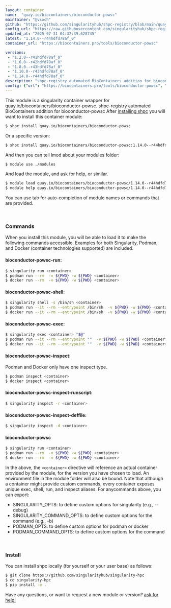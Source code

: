 ```yaml
---
layout: container
name:  "quay.io/biocontainers/bioconductor-powsc"
maintainer: "@vsoch"
github: "https://github.com/singularityhub/shpc-registry/blob/main/quay.io/biocontainers/bioconductor-powsc/container.yaml"
config_url: "https://raw.githubusercontent.com/singularityhub/shpc-registry/main/quay.io/biocontainers/bioconductor-powsc/container.yaml"
updated_at: "2025-07-31 04:32:39.628745"
latest: "1.14.0--r44hdfd78af_0"
container_url: "https://biocontainers.pro/tools/bioconductor-powsc"

versions:
 - "1.2.0--r41hdfd78af_0"
 - "1.6.0--r42hdfd78af_0"
 - "1.8.0--r43hdfd78af_0"
 - "1.10.0--r43hdfd78af_0"
 - "1.14.0--r44hdfd78af_0"
description: "shpc-registry automated BioContainers addition for bioconductor-powsc"
config: {"url": "https://biocontainers.pro/tools/bioconductor-powsc", "maintainer": "@vsoch", "description": "shpc-registry automated BioContainers addition for bioconductor-powsc", "latest": {"1.14.0--r44hdfd78af_0": "sha256:aa40e71a75ba22417d9d7f837730ad9e1bfa3661c4a8fb23a8deb2fe12b78082"}, "tags": {"1.2.0--r41hdfd78af_0": "sha256:ceb8dde2ce5e6ca674cc442e347f32e4e3800e681782d331d0a39a4e06a1a09b", "1.6.0--r42hdfd78af_0": "sha256:828db860b4e024aabf9bc4c842e80663ff7ac7edd67219c52e33a486ba8e9ab2", "1.8.0--r43hdfd78af_0": "sha256:4f2a3e455ab37c3eeb28f08fd193b335b18cae83c78c061821625e81897dfb87", "1.10.0--r43hdfd78af_0": "sha256:bbc6f375ac3d0e79147d9b4db9376429474f661ad56ced62c53ee6287cb01df1", "1.14.0--r44hdfd78af_0": "sha256:aa40e71a75ba22417d9d7f837730ad9e1bfa3661c4a8fb23a8deb2fe12b78082"}, "docker": "quay.io/biocontainers/bioconductor-powsc"}
---
```


This module is a singularity container wrapper for quay.io/biocontainers/bioconductor-powsc.
shpc-registry automated BioContainers addition for bioconductor-powsc
After [installing shpc](#install) you will want to install this container module:


```bash
$ shpc install quay.io/biocontainers/bioconductor-powsc
```

Or a specific version:

```bash
$ shpc install quay.io/biocontainers/bioconductor-powsc:1.14.0--r44hdfd78af_0
```

And then you can tell lmod about your modules folder:

```bash
$ module use ./modules
```

And load the module, and ask for help, or similar.

```bash
$ module load quay.io/biocontainers/bioconductor-powsc/1.14.0--r44hdfd78af_0
$ module help quay.io/biocontainers/bioconductor-powsc/1.14.0--r44hdfd78af_0
```

You can use tab for auto-completion of module names or commands that are provided.

<br>

### Commands

When you install this module, you will be able to load it to make the following commands accessible.
Examples for both Singularity, Podman, and Docker (container technologies supported) are included.

#### bioconductor-powsc-run:

```bash
$ singularity run <container>
$ podman run --rm  -v ${PWD} -w ${PWD} <container>
$ docker run --rm  -v ${PWD} -w ${PWD} <container>
```

#### bioconductor-powsc-shell:

```bash
$ singularity shell -s /bin/sh <container>
$ podman run --it --rm --entrypoint /bin/sh  -v ${PWD} -w ${PWD} <container>
$ docker run --it --rm --entrypoint /bin/sh  -v ${PWD} -w ${PWD} <container>
```

#### bioconductor-powsc-exec:

```bash
$ singularity exec <container> "$@"
$ podman run --it --rm --entrypoint ""  -v ${PWD} -w ${PWD} <container> "$@"
$ docker run --it --rm --entrypoint ""  -v ${PWD} -w ${PWD} <container> "$@"
```

#### bioconductor-powsc-inspect:

Podman and Docker only have one inspect type.

```bash
$ podman inspect <container>
$ docker inspect <container>
```

#### bioconductor-powsc-inspect-runscript:

```bash
$ singularity inspect -r <container>
```

#### bioconductor-powsc-inspect-deffile:

```bash
$ singularity inspect -d <container>
```



#### bioconductor-powsc

```bash
$ singularity run <container>
$ podman run --rm  -v ${PWD} -w ${PWD} <container>
$ docker run --rm  -v ${PWD} -w ${PWD} <container>
```


In the above, the `<container>` directive will reference an actual container provided
by the module, for the version you have chosen to load. An environment file in the
module folder will also be bound. Note that although a container
might provide custom commands, every container exposes unique exec, shell, run, and
inspect aliases. For anycommands above, you can export:

 - SINGULARITY_OPTS: to define custom options for singularity (e.g., --debug)
 - SINGULARITY_COMMAND_OPTS: to define custom options for the command (e.g., -b)
 - PODMAN_OPTS: to define custom options for podman or docker
 - PODMAN_COMMAND_OPTS: to define custom options for the command

<br>

### Install

You can install shpc locally (for yourself or your user base) as follows:

```bash
$ git clone https://github.com/singularityhub/singularity-hpc
$ cd singularity-hpc
$ pip install -e .
```

Have any questions, or want to request a new module or version? [ask for help!](https://github.com/singularityhub/singularity-hpc/issues)